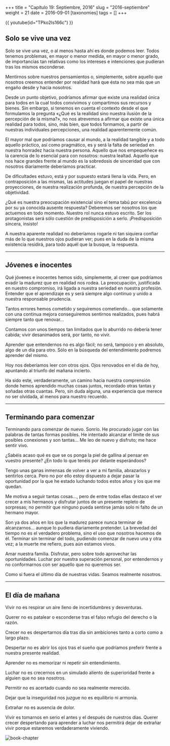 +++
title = "Capítulo 19: Septiembre, 2016"
slug = "2016-septiembre"
weight = 21
date = 2016-09-01
[taxonomies]
tags = []
+++

{{ youtube(id="TPko2Is166c") }}

## Solo se vive una vez

Solo se vive una vez, o al menos hasta ahí es donde podemos leer. Todos tenemos problemas, en mayor o menor medida, en mayor o menor grado, de importancias tan relativas como los intereses e intenciones que pudieran tras los mismos esconderse.

Mentirnos sobre nuestros pensamientos o, simplemente, sobre aquello que nosotros creemos entender por realidad hará que ésta no sea más que un engaño desde y hacia nosotros.

Desde un punto objetivo, podríamos afirmar que existe una realidad única para todos en la cual todos convivimos y compartimos sus recursos y bienes. Sin embargo, si tenemos en cuenta el contexto desde el que formulamos la pregunta «¿Qué es la realidad sino nuestra ilusión de la percepción de la misma?», no nos atrevemos a afirmar que existe una única realidad para todos, sino, más bien, que todos formamos, a partir de nuestras individuales percepciones, una realidad aparentemente común.

El mayor mal que podríamos causar al mundo, a la realidad tangible y a todo aquello práctico, así como pragmático, es y será la falta de seriedad en nuestra honradez hacia nuestra persona. Aquello que nos empequeñece es la carencia de lo esencial para con nosotros: nuestra lealtad. Aquello que nos hace grandes frente al mundo es la sobredosis de sinceridad que con nosotros diariamente deberíamos practicar.

De dificultades estuvo, está y por supuesto estará llena la vida. Pero, en contraposición a las mismas, las actitudes juegan el papel de nuestras proyecciones, de nuestra realización profunda, de nuestra percepción de la objetividad.

¿Qué es nuestra preocupación existencial sino el tema tabú por excelencia por su ya conocida ausente respuesta? Deberemos ser nosotros los que actuemos en todo momento. Nuestro rol nunca estuvo escrito. Ser los protagonistas será sólo cuestión de predisposición a serlo. ¡Predisposición sincera, insisto!

A nuestra aparente realidad no deberíamos rogarle ni tan siquiera confiar más de lo que nuestros ojos pudieran ver; pues en la duda de la misma existencia residirá, para todo aquél que la busque, la respuesta.

---

## Jóvenes e inocentes

Qué jóvenes e inocentes hemos sido, simplemente, al creer que podríamos evadir la madurez que en realidad nos rodea. La preocupación, justificada en nuestro compromiso, irá ligada a nuestra seriedad en nuestra profesión. Entender que el aprendizaje es y será siempre algo continuo y unido a nuestra responsable prudencia.

Tantos errores hemos cometido y seguiremos cometiendo... que solamente con una continua mejora conseguiremos sentirnos realizados, pues habrá siempre tanto que renovar...

Contamos con unos tiempos tan limitados que lo aburrido no debería tener cabida; vivir desanimados será, por tanto, no vivir.

Aprender que entendernos no es algo fácil; no será, tampoco y en absoluto, algo de un día para otro. Sólo en la búsqueda del entendimiento podremos aprender del mismo.

Hoy nos deberíamos leer con otros ojos. Ojos renovados en el día de hoy, apuntando al triunfo del mañana incierto.

Ha sido este, verdaderamente, un camino hacia nuestra comprensión donde hemos aprendido muchas cosas juntos, recordado otras tantas y soñadas otras cuantas. Pero, sin duda alguna, una experiencia que merece no ser olvidada, al menos para nuestro recuerdo.

---

## Terminando para comenzar

Terminando para comenzar de nuevo. Sonrío. He procurado jugar con las palabras de tantas formas posibles. He intentado alcanzar el límite de sus posibles conexiones y son tantas... Me leo de nuevo y disfruto; me hace sentir vivo.

¿Sabéis acaso qué es que se os ponga la piel de gallina al pensar en vuestro presente? ¿En todo lo que tenéis por delante esperándoos?

Tengo unas ganas inmensas de volver a ver a mi familia, abrazarlos y sentirlos cerca. Pero no por ello estoy dispuesto a dejar pasar la oportunidad por la que he estado luchando todos estos años y los que me quedan.

Me motiva a seguir tantas cosas..., pero de entre todas ellas destaco el ver crecer a mis hermanos y disfrutar juntos de un presente repleto de sorpresas; no permitir que ninguno pueda sentirse jamás solo ni falto de un hermano mayor.

Son ya dos años en los que la madurez parece nunca terminar de alcanzarnos... aunque lo pudiera diariamente pretender. La brevedad del tiempo no es el verdadero problema, sino el uso que nosotros hacemos de él. Terminar sin terminar del todo, pudiendo comenzar de nuevo una y otra vez; a la muerte me refiero, pues aún estamos vivos.

Amar nuestra familia. Disfrutar, pero sobre todo aprovechar las oportunidades. Luchar por nuestra superación personal, por entendernos y no conformarnos con ser aquello que no queremos ser.

Como si fuera el último día de nuestras vidas. Seamos realmente nosotros.

---

## El día de mañana

Vivir no es respirar un aire lleno de incertidumbres y desventuras.

Querer no es patalear o esconderse tras el falso refugio del derecho o la razón.

Crecer no es despertarnos día tras día sin ambiciones tanto a corto como a largo plazo.

Despertar no es abrir los ojos tras el sueño que podríamos preferir frente a nuestra presente realidad.

Aprender no es memorizar ni repetir sin entendimiento.

Luchar no es crecernos en un simulado aliento de superioridad frente a alguien que no sea nosotros.

Permitir no es acertado cuando no sea realmente merecido.

Dejar que la inseguridad nos juzgue no es equilibrio ni armonía.

Extrañar no es ausencia de dolor.

Vivir es tomarnos en serio el antes y el después de nuestros días.
Querer crecer despertando para aprender a luchar nos permitirá dejar de extrañar vivir porque estaremos verdaderamente viviendo.

![book-chapter](/images/books/oeur/19.jpg)
